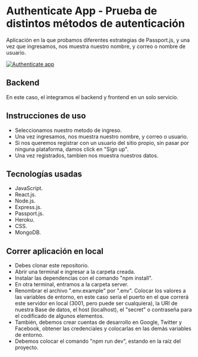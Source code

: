 # Authenticate App - Prueba de distintos métodos de autenticación

Aplicación en la que probamos diferentes estrategias de Passport.js, y una vez
que ingresamos, nos muestra nuestro nombre, y correo o nombre de usuario.

[![Authenticate app](https://dav-dev.com/assets/projects/authenticate.jpg 'Authenticate app')](https://dav-dev.com/assets/projects/authenticate.jpg 'Authenticate app')

## Backend

En este caso, el integramos el backend y frontend en un solo servicio.

## Instrucciones de uso

- Seleccionamos nuestro metodo de ingreso.
- Una vez ingresamos, nos muestra nuestro nombre, y correo o usuario.
- Si nos queremos registrar con un usuario del sitio propio, sin pasar por
  ninguna plataforma, damos click en "Sign up".
- Una vez registrados, tambien nos muestra nuestros datos.

## Tecnologías usadas

- JavaScript.
- React.js.
- Node.js.
- Express.js.
- Passport.js.
- Heroku.
- CSS.
- MongoDB.

## Correr aplicación en local

- Debes clonar este repositorio.
- Abrir una terminal e ingresar a la carpeta creada.
- Instalar las dependencias con el comando "npm install".
- En otra terminal, entramos a la carpeta server.
- Renombrar el archivo ".env.example" por ".env". Colocar los valores a las
  variables de entorno, en este caso sería el puerto en el que correrá este
  servidor en local (3001, pero puede ser cualquiera), la URI de nuestra Base de
  datos, el host (localhost), el "secret" o contraseña para el codificado de
  algunos elementos.
- También, debemos crear cuentas de desarrollo en Google, Twitter y Facebook,
  obtener las credenciales y colocarlas en las demás variables de entorno.
- Debemos colocar el comando "npm run dev", estando en la raíz del proyecto.
